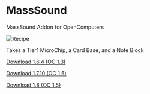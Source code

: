 MassSound
=========

MassSound Addon for OpenComputers

![Recipe](http://i.imgur.com/GVTRuMV.png)

Takes a Tier1 MicroChip, a Card Base, and a Note Block

[Download 1.6.4 (OC 1.3)](https://dl.dropboxusercontent.com/u/93572794/Mods/MassSound-1.6.4-1.1.jar)

[Download 1.7.10 (OC 1.5)](https://dl.dropboxusercontent.com/u/93572794/Mods/MassSound-1.7.10-1.1.1.jar)

[Download 1.8 (OC 1.5)](https://dl.dropboxusercontent.com/u/93572794/Mods/MassSound-1.8-1.1.1.jar)
